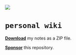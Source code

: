 ![](https://github.com/gongahkia/personal-wiki/actions/workflows/zip-files.yml/badge.svg)
  
# `personal wiki`  
  
<a href="https://github.com/gongahkia/personal-wiki/releases/tag/notes-2025-05-11"><b>Download</b></a> my notes as a ZIP file.
  
[**Sponsor**](https://github.com/sponsors/gongahkia) this repository.  
